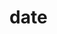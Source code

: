 # date
<ClientOnly>
  <description :tagNameList="['浏览器','Node']" description="date" /> 
</ClientOnly>